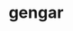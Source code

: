 ---
id: 94
title: gengar
types: [ghost,poison]
image: https://raw.githubusercontent.com/PokeAPI/sprites/master/sprites/pokemon/94.png
---